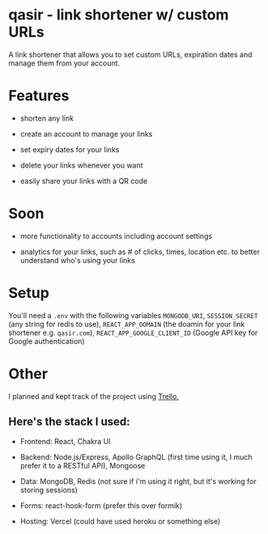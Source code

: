 # qasir - link shortener w/ custom URLs

A link shortener that allows you to set custom URLs, expiration dates and manage them from your account.

# Features

* shorten any link

* create an account to manage your links

* set expiry dates for your links

* delete your links whenever you want

* easily share your links with a QR code

# Soon

* more functionality to accounts including account settings

* analytics for your links, such as # of clicks, times, location etc. to better understand who's using your links

# Setup

You'll need a ```.env``` with the following variables ```MONGODB_URI```, ```SESSION_SECRET``` (any string for redis to use), ```REACT_APP_DOMAIN``` (the doamin for your link shortener e.g. ```qasir.com```), ```REACT_APP_GOOGLE_CLIENT_ID``` (Google API key for Google authentication)

# Other

I planned and kept track of the project using [Trello.](https://trello.com/b/CNWKN2k5/linkshortener)

## Here's the stack I used:

* Frontend: React, Chakra UI

* Backend: Node.js/Express, Apollo GraphQL (first time using it, I much prefer it to a RESTful API), Mongoose

* Data: MongoDB, Redis (not sure if i'm using it right, but it's working for storing sessions)

* Forms: react-hook-form (prefer this over formik)

* Hosting: Vercel (could have used heroku or something else)

